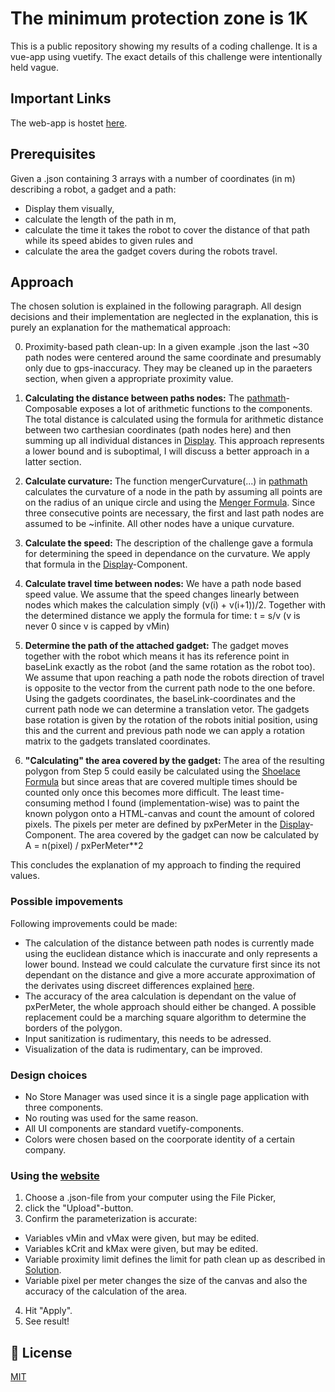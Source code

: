 # The minimum protection zone is 1K

This is a public repository showing my results of a coding challenge. It is a vue-app using vuetify. The exact details of this challenge were intentionally held vague.

## Important Links

The web-app is hostet [here](https://daedals.github.io/minimum-protection-zone/).

## Prerequisites

Given a .json containing 3 arrays with a number of coordinates (in m) describing a robot, a gadget and a path:
- Display them visually,
- calculate the length of the path in m,
- calculate the time it takes the robot to cover the distance of that path while its speed abides to given rules and
- calculate the area the gadget covers during the robots travel.

## Approach

The chosen solution is explained in the following paragraph. All design decisions and their implementation are neglected in the explanation, this is purely an explanation for the mathematical approach:

0. Proximity-based path clean-up:
In a given example .json the last ~30 path nodes were centered around the same coordinate and presumably only due to gps-inaccuracy. They may be cleaned up in the paraeters section, when given a appropriate proximity value.

1. **Calculating the distance between paths nodes:**
The [pathmath](https://github.com/daedals/minimum-protection-zone/blob/main/src/composables/pathmath.ts)-Composable exposes a lot of arithmetic functions to the components. The total distance is calculated using the formula for arithmetic distance between two carthesian coordinates (path nodes here) and then summing up all individual distances in [Display](https://github.com/daedals/minimum-protection-zone/blob/main/src/components/Display.vue). This approach represents a lower bound and is suboptimal, I will discuss a better approach in a latter section.

2. **Calculate curvature:**
The function mengerCurvature(...) in [pathmath](https://github.com/daedals/minimum-protection-zone/blob/main/src/composables/pathmath.ts) calculates the curvature of a node in the path by assuming all points are on the radius of an unique circle and using the [Menger Formula](https://en.wikipedia.org/wiki/Menger_curvature). Since three consecutive points are necessary, the first and last path nodes are assumed to be ~infinite. All other nodes have a unique curvature.

3. **Calculate the speed:**
The description of the challenge gave a formula for determining the speed in dependance on the curvature. We apply that formula in the [Display](https://github.com/daedals/minimum-protection-zone/blob/main/src/components/Display.vue)-Component.

4. **Calculate travel time between nodes:**
We have a path node based speed value. We assume that the speed changes linearly between nodes which makes the calculation simply (v(i) + v(i+1))/2. Together with the determined distance we apply the formula for time: t = s/v (v is never 0 since v is capped by vMin)

5. **Determine the path of the attached gadget:**
The gadget moves together with the robot which means it has its reference point in baseLink exactly as the robot (and the same rotation as the robot too). We assume that upon reaching a path node the robots direction of travel is opposite to the vector from the current path node to the one before. Using the gadgets coordinates, the baseLink-coordinates and the current path node we can determine a translation vetor. The gadgets base rotation is given by the rotation of the robots initial position, using this and the current and previous path node we can apply a rotation matrix to the gadgets translated coordinates.

6. **"Calculating" the area covered by the gadget:**
The area of the resulting polygon from Step 5 could easily be calculated using the [Shoelace Formula](https://en.wikipedia.org/wiki/Shoelace_formula) but since areas that are covered multiple times should be counted only once this becomes more difficult. The least time-consuming method I found (implementation-wise) was to paint the known polygon onto a HTML-canvas and count the amount of colored pixels. The pixels per meter are defined by pxPerMeter in the [Display](https://github.com/daedals/minimum-protection-zone/blob/main/src/components/Display.vue)-Component. The area covered by the gadget can now be calculated by A = n(pixel) / pxPerMeter**2

This concludes the explanation of my approach to finding the required values.

### Possible impovements

Following improvements could be made:

- The calculation of the distance between path nodes is currently made using the euclidean distance which is inaccurate and only represents a lower bound. Instead we could calculate the curvature first since its not dependant on the distance and give a more accurate approximation of the derivates using discreet differences explained [here](https://stackoverflow.com/questions/67674535/how-to-calculate-the-point-by-point-radius-of-curvature-of-a-trajectory-that-is).
- The accuracy of the area calculation is dependant on the value of pxPerMeter, the whole approach should either be changed. A possible replacement could be a marching square algorithm to determine the borders of the polygon.
- Input sanitization is rudimentary, this needs to be adressed.
- Visualization of the data is rudimentary, can be improved.

### Design choices

- No Store Manager was used since it is a single page application with three components.
- No routing was used for the same reason.
- All UI components are standard vuetify-components.
- Colors were chosen based on the coorporate identity of a certain company.

### Using the [website](https://daedals.github.io/minimum-protection-zone/)

1. Choose a .json-file from your computer using the File Picker,
2. click the "Upload"-button.
3. Confirm the parameterization is accurate:
- Variables vMin and vMax were given, but may be edited.
- Variables kCrit and kMax were given, but may be edited.
- Variable proximity limit defines the limit for path clean up as described in [Solution](#solution).
- Variable pixel per meter changes the size of the canvas and also the accuracy of the calculation of the area.
4. Hit "Apply".
5. See result!

## 📑 License
[MIT](http://opensource.org/licenses/MIT)
